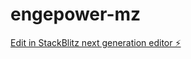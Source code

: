 # engepower-mz

[Edit in StackBlitz next generation editor ⚡️](https://stackblitz.com/~/github.com/Jorgepaulo12/engepower-mz)